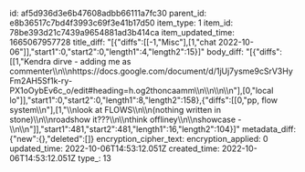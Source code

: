 id: af5d936d3e6b47608adbb66111a7fc30
parent_id: e8b36517c7bd4f3993c69f3e41b17d50
item_type: 1
item_id: 78be393d21c7439a9654881ad3b414ca
item_updated_time: 1665067957728
title_diff: "[{\"diffs\":[[-1,\"Misc\"],[1,\"chat 2022-10-06\"]],\"start1\":0,\"start2\":0,\"length1\":4,\"length2\":15}]"
body_diff: "[{\"diffs\":[[1,\"Kendra dirve - adding me as commenter\\\n\\\nhttps://docs.google.com/document/d/1jUj7ysme9cSrV3HyFm2AH5Sf1k-ry-PX1oOybEv6c_o/edit#heading=h.og2thoncaamm\\\n\\\n\\\n\\\n\"],[0,\"local lo\"]],\"start1\":0,\"start2\":0,\"length1\":8,\"length2\":158},{\"diffs\":[[0,\"pp, flow system\\\n\"],[1,\"\\\nlook at FLOWS\\\n\\\n(nothing written in stone)\\\n\\\nroadshow it???\\\n\\\nthink offliney\\\n\\\nshowcase -\\\n\\\n\"]],\"start1\":481,\"start2\":481,\"length1\":16,\"length2\":104}]"
metadata_diff: {"new":{},"deleted":[]}
encryption_cipher_text: 
encryption_applied: 0
updated_time: 2022-10-06T14:53:12.051Z
created_time: 2022-10-06T14:53:12.051Z
type_: 13